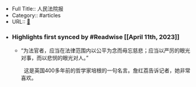 - Full Title:: 人民法院报
- Category:: #articles
- URL:: [🔗](http://www.rmfyb.com/paper/html/2011-11/08/content_35673.htm?div=-1)
- ### Highlights first synced by #Readwise [[April 11th, 2023]]
    - “为法官者，应当在法律范围内以公平为念而毋忘慈悲；应当以严厉的眼光对事，而以悲悯的眼光对人。”
      
        这是英国400多年前的哲学家培根的一句名言。詹红荔告诉记者，她非常喜欢。
